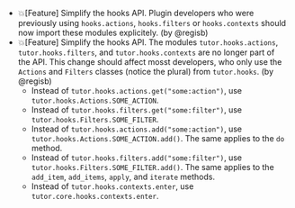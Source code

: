 - 💥[Feature] Simplify the hooks API. Plugin developers who were previously using `hooks.actions`, `hooks.filters` or `hooks.contexts` should now import these modules explicitely. (by @regisb)
- 💥[Feature] Simplify the hooks API. The modules `tutor.hooks.actions`, `tutor.hooks.filters`, and `tutor.hooks.contexts` are no longer part of the API. This change should affect mosst developers, who only use the `Actions` and `Filters` classes (notice the plural) from `tutor.hooks`. (by @regisb)
    - Instead of `tutor.hooks.actions.get("some:action")`, use `tutor.hooks.Actions.SOME_ACTION`.
    - Instead of `tutor.hooks.filters.get("some:filter")`, use `tutor.hooks.Filters.SOME_FILTER`.
    - Instead of `tutor.hooks.actions.add("some:action")`, use `tutor.hooks.Actions.SOME_ACTION.add()`. The same applies to the `do` method.
    - Instead of `tutor.hooks.filters.add("some:filter")`, use `tutor.hooks.Filters.SOME_FILTER.add()`. The same applies to the `add_item`, `add_items`, `apply`, and `iterate` methods.
    - Instead of `tutor.hooks.contexts.enter`, use `tutor.core.hooks.contexts.enter`.
